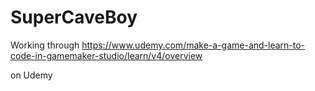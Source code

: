 # SuperCaveBoy

Working through https://www.udemy.com/make-a-game-and-learn-to-code-in-gamemaker-studio/learn/v4/overview

on Udemy
